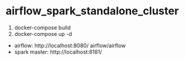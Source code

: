 # airflow_spark_standalone_cluster
1. docker-compose build
2. docker-compose up -d

* airflow: http://localhost:8080/  airflow/airflow
* spark master: http://localhost:8181/
